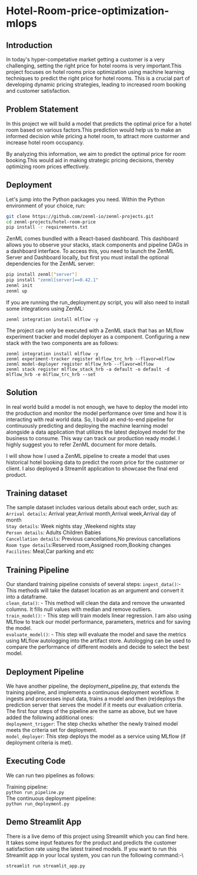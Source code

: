 # Hotel-Room-price-optimization-mlops
## Introduction
In today's hyper-competative market getting a customer is a very challenging, setting the right price for hotel rooms is very important.This project focuses on hotel rooms price optimization using machine learning techniques to predict the right price for hotel rooms. This is a crucial part of developing dynamic pricing strategies, leading to increased room booking and customer satisfaction.

## Problem Statement
In this project we will build a model that predicts the optimal price for a hotel room based on various factors.This prediction would help us to make an informed decision while pricing a hotel room, to attract more custormer and increase hotel room occupancy.

By analyzing this information, we aim to predict the optimal price for room booking.This would aid in making strategic pricing decisions, thereby optimizing room prices effectively.

## Deployment

Let's jump into the Python packages you need. Within the Python environment of your choice, run:

```bash
git clone https://github.com/zenml-io/zenml-projects.git
cd zenml-projects/hotel-room-price
pip install -r requirements.txt
```

ZenML comes bundled with a React-based dashboard. This dashboard allows you to observe your stacks, stack components and pipeline DAGs in a dashboard interface. To access this, you need to launch the ZenML Server and Dashboard locally, but first you must install the optional dependencies for the ZenML server:

```bash
pip install zenml["server"]
pip install "zenml[server]==0.42.1"
zenml init
zenml up
```

If you are running the run_deployment.py script, you will also need to install some integrations using ZenML:

```
zenml integration install mlflow -y
```

The project can only be executed with a ZenML stack that has an MLflow experiment tracker and model deployer as a component. Configuring a new stack with the two components are as follows:

```
zenml integration install mlflow -y
zenml experiment-tracker register mlflow_trc_hrb --flavor=mlflow
zenml model-deployer register mlflow_hrb --flavor=mlflow
zenml stack register mlflow_stack_hrb -a default -o default -d mlflow_hrb -e mlflow_trc_hrb --set
```

## Solution
In real world build a model is not enough, we have to deploy the model into the production and monitor the model performance over time and how it is interacting with real world data. So, I build an end-to-end pipeline for continuously predicting and deploying the machine learning model alongside a data application that utilizes the latest deployed model for the business to consume. This way can track our production ready model. I highly suggest you to refer ZenML document for more details.

I will show how I used a ZenML pipeline to create a model that uses historical hotel booking data to predict the room price for the customer or client. I also deployed a Streamlit application to showcase the final end product.

## Training dataset
The sample dataset includes various details about each order, such as:\
``Arrival details``: Arrival year,Arrival month,Arrival week,Arrival day of month\
``Stay details``: Week nights stay ,Weekend nights stay\
``Person details``: Adults Children Babies\
``Cancellation details``: Previous cancellations,No previous cancellations\
``Room type details``:Reserved room,Assigned room,Booking changes\
``Facilites``: Meal,Car parking and etc

## Training Pipeline
Our standard training pipeline consists of several steps:
``ingest_data()``:- This methods will take the dataset location as an argument and convert it into a dataframe.\
``clean_data()``: - This method will clean the data and remove the unwanted columns. It fills null values with median and remove outliers.\
``train_model()``: - This step will train models linear regression. I am also using MLflow to track our model performance, parameters, metrics and for saving the model.\
``evaluate_model()``: -  This step will evaluate the model and save the metrics using MLflow autologging into the artifact store. Autologging can be used to compare the performance of different models and decide to select the best model. 

## Deployment Pipeline
We have another pipeline, the deployment_pipeline.py, that extends the training pipeline, and implements a continuous deployment workflow. It ingests and processes input data, trains a model and then (re)deploys the prediction server that serves the model if it meets our evaluation criteria.
The first four steps of the pipeline are the same as above, but we have added the following additional ones:\
``deployment_trigger``: The step checks whether the newly trained model meets the criteria set for deployment.\
``model_deployer``: This step deploys the model as a service using MLflow (if deployment criteria is met).

## Executing Code
We can run two pipelines as follows:

Training pipeline:\
``python run_pipeline.py`` \
The continuous deployment pipeline:\
``python run_deployment.py``
## Demo Streamlit App
There is a live demo of this project using Streamlit which you can find here. It takes some input features for the product and predicts the customer satisfaction rate using the latest trained models. If you want to run this Streamlit app in your local system, you can run the following command:-\

``streamlit run streamlit_app.py``
